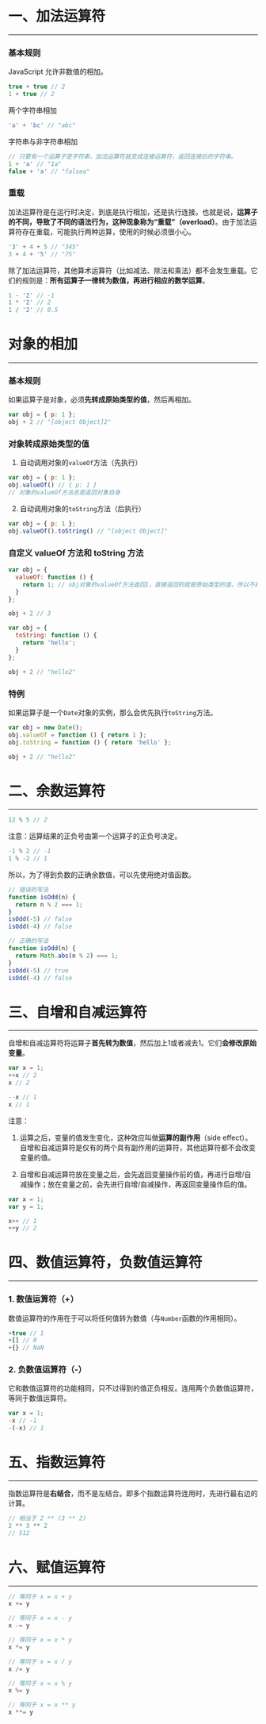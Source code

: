# 一、加法运算符

---

### 基本规则
JavaScript 允许非数值的相加。
```js
true + true // 2
1 + true // 2
```
两个字符串相加
```js
'a' + 'bc' // "abc"
```
字符串与非字符串相加
```js
// 只要有一个运算子是字符串，加法运算符就变成连接运算符，返回连接后的字符串。
1 + 'a' // "1a"
false + 'a' // "falsea"
```
### 重载
加法运算符是在运行时决定，到底是执行相加，还是执行连接。也就是说，**运算子的不同，导致了不同的语法行为，这种现象称为“重载”（overload）**。由于加法运算符存在重载，可能执行两种运算，使用的时候必须很小心。
```js
'3' + 4 + 5 // "345"
3 + 4 + '5' // "75"
```
除了加法运算符，其他算术运算符（比如减法、除法和乘法）都不会发生重载。它们的规则是：**所有运算子一律转为数值，再进行相应的数学运算**。
```js
1 - '2' // -1
1 * '2' // 2
1 / '2' // 0.5
```

# 对象的相加

---

### 基本规则
如果运算子是对象，必须**先转成原始类型的值**，然后再相加。
```js
var obj = { p: 1 };
obj + 2 // "[object Object]2"
```
### 对象转成原始类型的值
1. 自动调用对象的`valueOf`方法（先执行）
```js
var obj = { p: 1 };
obj.valueOf() // { p: 1 }
// 对象的valueOf方法总是返回对象自身
```
2. 自动调用对象的`toString`方法（后执行）
```js
var obj = { p: 1 };
obj.valueOf().toString() // "[object Object]"
```
### 自定义 valueOf 方法和 toString 方法
```js
var obj = {
  valueOf: function () {
    return 1; // obj对象的valueOf方法返回1，直接返回的就是原始类型的值，所以不再调用toString方法。
  }
};

obj + 2 // 3
```
```js
var obj = {
  toString: function () {
    return 'hello';
  }
};

obj + 2 // "hello2"
```
### 特例
如果运算子是一个`Date`对象的实例，那么会优先执行`toString`方法。
```js
var obj = new Date();
obj.valueOf = function () { return 1 };
obj.toString = function () { return 'hello' };

obj + 2 // "hello2"
```

# 二、余数运算符

---

```js
12 % 5 // 2
```
注意：运算结果的正负号由第一个运算子的正负号决定。
```js
-1 % 2 // -1
1 % -2 // 1
```
所以，为了得到负数的正确余数值，可以先使用绝对值函数。
```js
// 错误的写法
function isOdd(n) {
  return n % 2 === 1;
}
isOdd(-5) // false
isOdd(-4) // false

// 正确的写法
function isOdd(n) {
  return Math.abs(n % 2) === 1;
}
isOdd(-5) // true
isOdd(-4) // false
```

# 三、自增和自减运算符

---

自增和自减运算符将运算子**首先转为数值**，然后加上1或者减去1。它们**会修改原始变量**。
```js
var x = 1;
++x // 2
x // 2

--x // 1
x // 1
```
注意：
1. 运算之后，变量的值发生变化，这种效应叫做**运算的副作用**（side effect）。自增和自减运算符是仅有的两个具有副作用的运算符，其他运算符都不会改变变量的值。

2. 自增和自减运算符放在变量之后，会先返回变量操作前的值，再进行自增/自减操作；放在变量之前，会先进行自增/自减操作，再返回变量操作后的值。
```js
var x = 1;
var y = 1;

x++ // 1
++y // 2
```

# 四、数值运算符，负数值运算符

---

### 1. 数值运算符（+）
数值运算符的作用在于可以将任何值转为数值（与`Number`函数的作用相同）。
```js
+true // 1
+[] // 0
+{} // NaN
```
### 2. 负数值运算符（-）
它和数值运算符的功能相同，只不过得到的值正负相反。连用两个负数值运算符，等同于数值运算符。
```js
var x = 1;
-x // -1
-(-x) // 1
```

# 五、指数运算符

---

指数运算符是**右结合**，而不是左结合。即多个指数运算符连用时，先进行最右边的计算。
```js
// 相当于 2 ** (3 ** 2)
2 ** 3 ** 2
// 512
```

# 六、赋值运算符

---

```js
// 等同于 x = x + y
x += y

// 等同于 x = x - y
x -= y

// 等同于 x = x * y
x *= y

// 等同于 x = x / y
x /= y

// 等同于 x = x % y
x %= y

// 等同于 x = x ** y
x **= y
```
